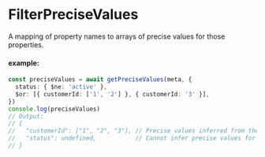 # FilterPreciseValues

A mapping of property names to arrays of precise values for those properties.

#### example:

```ts
const preciseValues = await getPreciseValues(meta, {
  status: { $ne: 'active' },
  $or: [{ customerId: ['1', '2'] }, { customerId: '3' }],
})
console.log(preciseValues)
// Output:
// {
//   "customerId": ["1", "2", "3"], // Precise values inferred from the filter
//   "status": undefined,           // Cannot infer precise values for 'status'
// }
```
